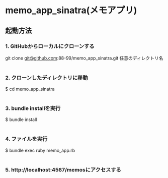 # memo_app_sinatra(メモアプリ)
## 起動方法
### 1. GitHubからローカルにクローンする</br>
git clone git@github.com:88-99/memo_app_sinatra.git 任意のディレクトリ名</br>
</br>
### 2. クローンしたディレクトリに移動</br>
$ cd memo_app_sinatra</br>
</br>
### 3. bundle installを実行</br>
$ bundle install</br>
</br>
### 4. ファイルを実行</br>
$ bundle exec ruby memo_app.rb</br>
</br>
### 5. http://localhost:4567/memosにアクセスする</br>
